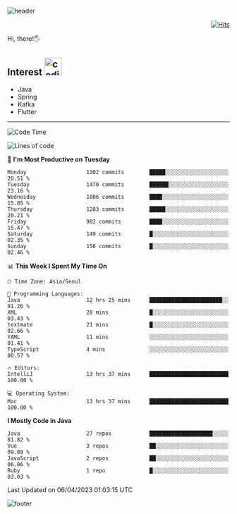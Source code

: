 ![header](https://capsule-render.vercel.app/api?type=soft&color=gradient&text=%20%20Jeff%20%20&fontAlign=30&fontSize=30&textBg=true&desc=Backend%20Developer&descAlign=60&descAlignY=50&&descSize=30)

<div align=right>
  
[![Hits](https://hits.seeyoufarm.com/api/count/incr/badge.svg?url=https%3A%2F%2Fgithub.com%2Fjeff-seyong)](https://hits.seeyoufarm.com)

</div>


Hi, there!🖐

## Interest <img src="https://media.giphy.com/media/bx3Cvt88j7PtM4SOaS/giphy.gif" alt="coding" width="40px" />

- Java
- Spring
- Kafka
- Flutter

---

<!--START_SECTION:waka-->
![Code Time](http://img.shields.io/badge/Code%20Time-403%20hrs%2015%20mins-blue)

![Lines of code](https://img.shields.io/badge/From%20Hello%20World%20I%27ve%20Written-681.5%20thousand%20lines%20of%20code-blue)

📅 **I'm Most Productive on Tuesday** 

```text
Monday                   1302 commits        █████░░░░░░░░░░░░░░░░░░░░   20.51 % 
Tuesday                  1470 commits        ██████░░░░░░░░░░░░░░░░░░░   23.16 % 
Wednesday                1006 commits        ████░░░░░░░░░░░░░░░░░░░░░   15.85 % 
Thursday                 1283 commits        █████░░░░░░░░░░░░░░░░░░░░   20.21 % 
Friday                   982 commits         ████░░░░░░░░░░░░░░░░░░░░░   15.47 % 
Saturday                 149 commits         █░░░░░░░░░░░░░░░░░░░░░░░░   02.35 % 
Sunday                   156 commits         █░░░░░░░░░░░░░░░░░░░░░░░░   02.46 % 
```


📊 **This Week I Spent My Time On** 

```text
🕑︎ Time Zone: Asia/Seoul

💬 Programming Languages: 
Java                     12 hrs 25 mins      ███████████████████████░░   91.26 % 
XML                      28 mins             █░░░░░░░░░░░░░░░░░░░░░░░░   03.43 % 
textmate                 21 mins             █░░░░░░░░░░░░░░░░░░░░░░░░   02.66 % 
YAML                     11 mins             ░░░░░░░░░░░░░░░░░░░░░░░░░   01.41 % 
TypeScript               4 mins              ░░░░░░░░░░░░░░░░░░░░░░░░░   00.57 % 

🔥 Editors: 
IntelliJ                 13 hrs 37 mins      █████████████████████████   100.00 % 

💻 Operating System: 
Mac                      13 hrs 37 mins      █████████████████████████   100.00 % 
```

**I Mostly Code in Java** 

```text
Java                     27 repos            ████████████████████░░░░░   81.82 % 
Vue                      3 repos             ██░░░░░░░░░░░░░░░░░░░░░░░   09.09 % 
JavaScript               2 repos             ██░░░░░░░░░░░░░░░░░░░░░░░   06.06 % 
Ruby                     1 repo              █░░░░░░░░░░░░░░░░░░░░░░░░   03.03 % 
```




 Last Updated on 06/04/2023 01:03:15 UTC
<!--END_SECTION:waka-->

<!--

<div align=center>
  
[![Gmail Badge](https://img.shields.io/badge/Gmail-d14836?style=flat&logo=Gmail&logoColor=white&link=mailto:sedragon.kim@gmail.com)](mailto:sedragon.kim@gmail.com) 

</div>

-->


![footer](https://capsule-render.vercel.app/api?type=waving&color=gradient&height=300&section=footer&animation=twinkling&reversal=true)
